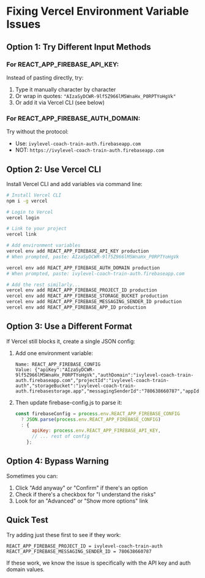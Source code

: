 # Fixing Vercel Environment Variable Issues

## Option 1: Try Different Input Methods

### For REACT_APP_FIREBASE_API_KEY:
Instead of pasting directly, try:
1. Type it manually character by character
2. Or wrap in quotes: `"AIzaSyDCWR-9lf5Z966lM5WnaHx_P0RPTYoHgVk"`
3. Or add it via Vercel CLI (see below)

### For REACT_APP_FIREBASE_AUTH_DOMAIN:
Try without the protocol:
- Use: `ivylevel-coach-train-auth.firebaseapp.com`
- NOT: `https://ivylevel-coach-train-auth.firebaseapp.com`

## Option 2: Use Vercel CLI

Install Vercel CLI and add variables via command line:

```bash
# Install Vercel CLI
npm i -g vercel

# Login to Vercel
vercel login

# Link to your project
vercel link

# Add environment variables
vercel env add REACT_APP_FIREBASE_API_KEY production
# When prompted, paste: AIzaSyDCWR-9lf5Z966lM5WnaHx_P0RPTYoHgVk

vercel env add REACT_APP_FIREBASE_AUTH_DOMAIN production
# When prompted, paste: ivylevel-coach-train-auth.firebaseapp.com

# Add the rest similarly...
vercel env add REACT_APP_FIREBASE_PROJECT_ID production
vercel env add REACT_APP_FIREBASE_STORAGE_BUCKET production
vercel env add REACT_APP_FIREBASE_MESSAGING_SENDER_ID production
vercel env add REACT_APP_FIREBASE_APP_ID production
```

## Option 3: Use a Different Format

If Vercel still blocks it, create a single JSON config:

1. Add one environment variable:
   ```
   Name: REACT_APP_FIREBASE_CONFIG
   Value: {"apiKey":"AIzaSyDCWR-9lf5Z966lM5WnaHx_P0RPTYoHgVk","authDomain":"ivylevel-coach-train-auth.firebaseapp.com","projectId":"ivylevel-coach-train-auth","storageBucket":"ivylevel-coach-train-auth.firebasestorage.app","messagingSenderId":"780638660787","appId":"1:780638660787:web:f88fddc8fb5fd21b25e8c6"}
   ```

2. Then update firebase-config.js to parse it:
   ```javascript
   const firebaseConfig = process.env.REACT_APP_FIREBASE_CONFIG 
     ? JSON.parse(process.env.REACT_APP_FIREBASE_CONFIG)
     : {
         apiKey: process.env.REACT_APP_FIREBASE_API_KEY,
         // ... rest of config
       };
   ```

## Option 4: Bypass Warning

Sometimes you can:
1. Click "Add anyway" or "Confirm" if there's an option
2. Check if there's a checkbox for "I understand the risks"
3. Look for an "Advanced" or "Show more options" link

## Quick Test

Try adding just these first to see if they work:
```
REACT_APP_FIREBASE_PROJECT_ID = ivylevel-coach-train-auth
REACT_APP_FIREBASE_MESSAGING_SENDER_ID = 780638660787
```

If these work, we know the issue is specifically with the API key and auth domain values.